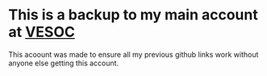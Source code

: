 # This is a backup to my main account at [VESOC](https://github.com/vesoc)

This acoount was made to ensure all my previous github links work without anyone else getting this account.
